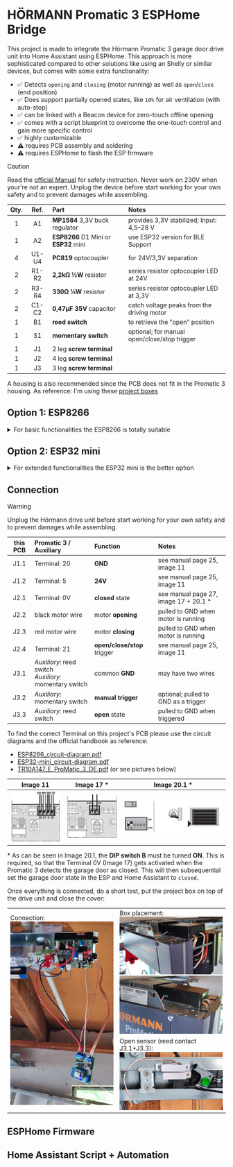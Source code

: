 # HÖRMANN Promatic 3 ESPHome Bridge

This project is made to integrate the Hörmann Promatic 3 garage door drive unit into Home Assistant using ESPHome. This approach is more sophisticated compared to other solutions like using an Shelly or similar devices, but comes with some extra functionality:

- ✅ Detects `opening` and `closing` (motor running) as well as `open`/`close` (end position)
- ✅ Does support partially opened states, like `10%` for air ventilation (with auto-stop)
- ✅ can be linked with a Beacon device for zero-touch offline opening
- ✅ comes with a script blueprint to overcome the one-touch control and gain more specific control
- ✅ highly customizable
- ⚠️ requires PCB assembly and soldering
- ⚠️ requires ESPHome to flash the ESP firmware


> [!CAUTION]  
> Read the [official Manual](TR10A147_E_ProMatic_3_DE.pdf) for safety instruction. Never work on 230V when your're not an expert. Unplug the device before start working for your own safety and to prevent damages while assembling.


| Qty. | Ref.  | Part | Notes |
| :--: | :---: | :--- | :---- |
| 1    | A1    | **MP1584** 3,3V buck regulator | provides 3,3V stabilized; Input: 4,5–28 V |
| 1    | A2    | **ESP8266** D1 Mini or **ESP32** mini | use ESP32 version for BLE Support |
| 4    | U1-U4 | **PC819** optocoupler | for 24V/3,3V separation |
| 2    | R1-R2 | **2,2kΩ ½W** resistor | series resistor optocoupler LED at 24V |
| 2    | R3-R4 | **330Ω ¼W** resistor | series resistor optocoupler LED at 3,3V |
| 2    | C1-C2 | **0,47μF 35V** capacitor | catch voltage peaks from the driving motor |
| 1    | B1    | **reed switch** | to retrieve the "open" position |
| 1    | S1    | **momentary switch** | optional; for manual open/close/stop trigger |
| 1    | J1    | 2 leg **screw terminal** |  |
| 1    | J2    | 4 leg **screw terminal** |  |
| 1    | J3    | 3 leg **screw terminal** |  |

 A housing is also recommended since the PCB does not fit in the Promatic 3 housing. As reference: I'm using these [project boxes](https://www.amazon.de/dp/B0BWLW941S)


## Option 1: ESP8266
<details>
<summary>For basic functionalities the ESP8266 is totally suitable</summary>

### Circuit Diagram
![ESP8266 circuit diagram](images/ESP8266_circuit-diagram.svg)

### PCB-Design
<img src="images\ESP8266_PCB.png" width=500px>

If you like to order the PCB shown above, feel free to use the already exported production files. Or implement changes using **[fritzing](https://fritzing.org/download)** (check the [ESP8266 Pinout Reference](https://randomnerdtutorials.com/esp8266-pinout-reference-gpios/#wemos-d1-mini-pinout)!):
- **PCB-Design**: [ESP8266_extended-gerber.zip](ESP8266_extended-gerber.zip) (76 x 55,7mm)
- **Project File**: [ESP8266.fzz](ESP8266.fzz)

### Results (grid PCB)

I did my prototype on a grip PCB which also works great.  
Grid PCB: 70 x 50 mm / 24 x 18 holes / resistors vertical to save space

<img src="images\ESP8266_grid-PCB_top.jpg" width=300px>
<img src="images\ESP8266_grid-PCB_bottom.jpg" width=300px>

</details>


## Option 2: ESP32 mini
<details>
<summary>For extended functionalities the ESP32 mini is the better option</summary>

### Circuit Diagram
![ESP32-mini circuit diagram](images/ESP32-mini_circuit-diagram.svg)

### PCB-Design
<img src="images\ESP32-mini_PCB.png" width=500px>

If you like to order the PCB shown above, feel free to use the already exported production files. Or implement changes using **[fritzing](https://fritzing.org/download)** (check the [ESP32-mini Pinout Reference](https://www.esp32learning.com/micropython/mh-et-live-minikit-for-esp32-and-micropython.php)!):
- **PCB-Design**: [ESP32-mini_extended-gerber.zip](ESP32-mini_extended-gerber.zip) (78,8 x 55,9mm)
- **Project File**: [ESP32-mini.fzz](ESP8266.fzz)

### Results
// FIXME


</details>


## Connection

> [!WARNING]  
> Unplug the Hörmann drive unit before start working for your own safety and to prevent damages while assembling.

| this PCB | Promatic 3 / Auxiliary | Function | Notes |
| :------: | :--------------------- | :------- | :---- |
| J1.1 | Terminal: 20 | **GND**  | see manual page 25, image 11 |
| J1.2 | Terminal: 5 | **24V**  | see manual page 25, image 11 |
| J2.1 | Terminal: 0V | **closed** state | see manual page 27, image 17 + 20.1 * |
| J2.2 | black motor wire | motor **opening** | pulled to GND when motor is running |
| J2.3 | red motor wire | motor **closing** | pulled to GND when motor is running |
| J2.4 | Terminal: 21 | **open/close/stop** trigger | see manual page 25, image 11 |
| J3.1 | _Auxiliary_: reed switch <br> _Auxiliary_: momentary switch | common **GND** | may have two wires |
| J3.2 | _Auxiliary_: momentary switch | **manual trigger** | optional; pulled to GND as a trigger |
| J3.3 | _Auxiliary_: reed switch | **open** state | pulled to GND when triggered |

To find the correct Terminal on this project's PCB please use the circuit diagrams and the official handbook as reference:
- [ESP8266_circuit-diagram.pdf](ESP8266_circuit-diagram.pdf)
- [ESP32-mini_circuit-diagram.pdf](ESP32-mini_circuit-diagram.pdf)
- [TR10A147_E_ProMatic_3_DE.pdf](TR10A147_E_ProMatic_3_DE.pdf) (or see pictures below)


| Image 11 | Image 17 * | Image 20.1 * |
| :------: | :--------: | :----------: |
| <img src="images\manual_image-11.png"> | <img src="images\manual_image-17.png"> | <img src="images\manual_image-20.1.png"> |

\* As can be seen in Image 20.1, the **DIP switch B** must be turned **ON**. This is required, so that the Terminal 0V (Image 17) gets activated when the Promatic 3 detects the garage door as closed. This will then subsequential set the garage door state in the ESP and Home Assistant to `closed`.

Once everything is connected, do a short test, put the project box on top of the drive unit and close the cover:

<table>
  <tr>
    <td rowspan="2" width=50%>Connection:<br>
      <img src="images\IMG_20250616_133216.jpg"></td>
    <td>Box placement:<br>
      <img src="images\IMG_20250616_134011.jpg">
      <img src="images\IMG_20250616_134428.jpg"></td>
  </tr>
  <tr>
    <td>Open sensor (reed contact J3.1+J3.3):<br>
      <img src="images\IMG_20250621_173028.jpg"></td>
  </tr>
</table>



## ESPHome Firmware




## Home Assistant Script + Automation


